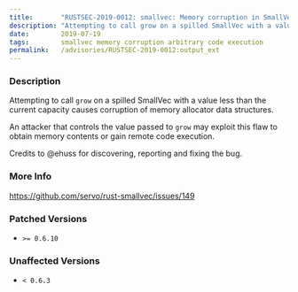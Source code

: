 ```yaml
---
title:       "RUSTSEC-2019-0012: smallvec: Memory corruption in SmallVec::grow()"
description: "Attempting to call grow on a spilled SmallVec with a value less than the current capacity causes corruption of memory allocator data structures. An attacker that controls the value passed to grow may exploit this flaw to obtain memory contents or gain remote code execution. Credits to ehuss for discovering, reporting and fixing the bug."
date:        2019-07-19
tags:        smallvec memory corruption arbitrary code execution
permalink:   /advisories/RUSTSEC-2019-0012:output_ext
---
```


### Description

Attempting to call `grow` on a spilled SmallVec with a value less than the current capacity causes corruption of memory allocator data structures.

An attacker that controls the value passed to `grow` may exploit this flaw to obtain memory contents or gain remote code execution.

Credits to @ehuss for discovering, reporting and fixing the bug.

### More Info

<https://github.com/servo/rust-smallvec/issues/149>

### Patched Versions

- `>= 0.6.10`



### Unaffected Versions

- `< 0.6.3`

